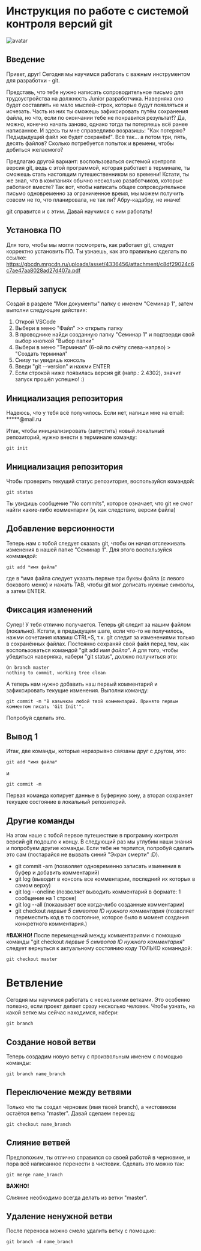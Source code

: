 # **Инструкция по работе с системой контроля версий git**

![avatar](https://fuzeservers.ru/wp-content/uploads/3/0/c/30c29ce4cc08523ecc6e1f205bc207d0.jpeg)

## Введение

Привет, друг! Сегодня мы научимся работать с важным инструментом для разработки - git. 

Представь, что тебе нужно написать сопроводительное письмо для трудоустройства на должность Junior разработчика. Наверняка оно будет составлять не мало мыслей-строк, которые будут появляться и исчезать. Часть из них ты сможешь зафиксировать путём сохранения файла, но что, если по окончании тебе не понравится результат!? Да, можно, конечно начать заново, однако тогда ты потеряешь всё ранее написанное. И здесь ты мне справедливо возразишь: "Как потеряю? Педыдыдущий файл же будет сохранён!". Всё так... а потом три, пять, десять файлов? Сколько потребуется попыток и времени, чтобы добиться желаемого?

Предлагаю другой вариант: воспользоваться системой контроля версия git, ведь с этой программой, которая работает в терминале, ты сможешь стать настоящим путешественником во времени! Кстати, ты же знал, что в компаниях обычно несколько разаботчиков, которые работают вместе? Так вот, чтобы написать общее сопроводительное письмо одновременно за ограниченное время, мы можем получить совсем не то, что планировала, не так ли? Абру-кадабру, не иначе!

git справится и с этим. Давай научимся с ним работать!

## Установка ПО

Для того, чтобы мы могли посмотреть, как работает git, следует корректно установить ПО. Ты узнаешь, как это правильно сделать по ссылке: https://gbcdn.mrgcdn.ru/uploads/asset/4336456/attachment/c8df29024c6c7ae47aa8028ad27d407a.pdf

## Первый запуск

Создай в разделе "Мои документы" папку с именем "Семинар 1", затем выполни следующие действия:

1. Открой VSCode
2. Выбери в меню "Файл" >> открыть папку 
3. В проводнике найди созданную папку "Семинар 1" и подтверди свой выбор кнопкой "Выбор папки"
4. Выбери в меню "Терминал" (6-ой по счёту слева-напрво) > "Создать терминал"
5. Снизу ты увидишь консоль
6. Введи "git --version" и нажми ENTER 
7. Если строкой ниже появилась версия git (напр.: 2.4302), значит запуск прошёл успешно! :)

## Инициализация репозитория

Надеюсь, что у тебя всё получилось. Если нет, напиши мне на email: *****@mail.ru

Итак, чтобы инициализировать (запустить) новый локальный репозиторий, нужно внести в терминале команду:

    git init


## Инициализация репозитория

Чтобы проверить текущий статус репозитория, воспользуйся командой:


    git status

Ты увидишь сообщение "No commits", которое означает, что git не смог найти какие-либо комментарии (и, как следствие, версии файла)

## Добавление версионности

Теперь нам с тобой следует сказать git, чтобы он начал отслеживать изменения в нашей папке "Семинар 1". Для этого воспользуйся коммандой:

    git add *имя файла"

где в *имя файла следует указать первые три буквы файла (с левого бокового меню) и нажать TAB, чтобы git мог дописать нужные символы, а затем ENTER.

## Фиксация изменений

Супер! У тебя отлично получается. Теперь git следит за нашим файлом (локально). Кстати, в предыдущем шаге, если что-то не получилось, нажми сочетания клавиш CTRL+S, т.к. git следит за изменениями только в сохранённых файлах. Постоянно сохраняй свой файл перед тем, как воспользоваться командой "git add *имя файла*". А для того, чтобы убедиться наверняка, набери "git status", должно получиться это:

    On branch master
    nothing to commit, working tree clean

А теперь нам нужно добавить наш первый комментарий и зафиксировать текущие изменения. Выполни команду:

    git commit -m "В кавычках любой твой комментарий. Принято первым комментом писать 'Git Init'". 
    
Попробуй сделать это.

## Вывод 1

Итак, две команды, которые неразрывно связаны друг с другом, это:

    git add *имя файла*

и

    git commit -m

Первая команда копирует данные в буферную зону, а вторая сохраняет текущее состояние в локальный репозиторий.

## Другие команды

На этом наше с тобой первое путешествие в программу контроля версий git подошло к концу. В следующий раз мы углубим наши знания и попробуем другие команды. Если тебе не терпится, попробуй сделать это сам (постарайся не вызвать синий "Экран смерти" :D).

* git commit -am (позволяет одновременно записать изменения в буфер и добавить комментарий)
* git log (выводит в консоль все комментарии, последний их которых в самом верху)
* git log --oneline (позволяет выводить комментарий в формате: 1 сообщение на 1 строке)
* git log --all (показывает все когда-либо созданные комментарии)
* git checkout *первые 5 символов ID нужного комментария* (позволяет переместить код в то состояние, которое было в момент создания конкретного комментария.)

#**ВАЖНО!**
После перемещений между комментариями с помощью команды "git checkout *первые 5 символов ID нужного комментария*" следует вернуться к актуальному состоянию коду ТОЛЬКО команндой:

    git checkout master

# Ветвление

Сегодня мы научимся работать с несколькими ветками. Это особенно полезно, если проект делает сразу несколько человек. 
Чтобы узнать, на какой ветке мы сейчас находимся, набери:

    git branch

## Создание новой ветви

Теперь создадим новую ветку с произвольным именем с помощью команды:

    git branch name_branch

## Переключение между ветвями 

Только что ты создал черновик (имя твоей branch), а чистовиком остаётся ветка "master". Давай сделаем переход:

    git checkout name_branch

## Слияние ветвей

Предположим, ты отлично справился со своей работой в черновике, и пора всё написанное перенести в чистовик. Сделать это можно так:

    git merge name_branch

**ВАЖНО!**

Слияние необходимо всегда делать из ветки "master".

## Удаление ненужной ветви 

После переноса можно смело удалить ветку с помощью:

    git branch -d name_branch

